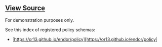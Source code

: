 ## [View Source](https://github.com/OR13/endor)

For demonstration purposes only.

See this index of registered policy schemas:

- [https://or13.github.io/endor/policy][https://or13.github.io/endor/policy]
